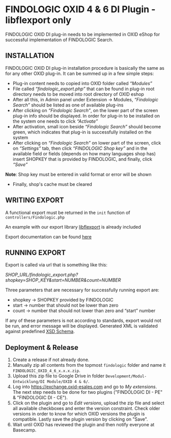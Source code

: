 # FINDOLOGIC OXID 4 & 6 DI Plugin - libflexport only

  FINDOLOGIC OXID DI plug-in needs to be implemented in OXID eShop for successful implementation of FINDOLOGIC Search.
  
## INSTALLATION

  FINDOLOGIC OXID DI plug-in installation procedure is basically the same as for any other OXID plug-in. It can be summed up in a few simple steps:
  * Plug-in content needs to copied into OXID folder called *“Modules”*
  * File called *“findologic_export.php”* that can be found in plug-in root directory needs to be moved into root directory of OXID eshop
  * After all this, in Admin panel under Extension → Modules, *“Findologic Search”* should be listed as one of available plug-ins
  * After clicking on *“Findologic Search”*, on the lower part of the screen plug-in info should be displayed. In order for plug-in to be installed on the system one needs to click *“Activate”*
  * After activation, small icon beside *“Findologic Search”* should become green, which indicates that plug-in is successfully installed on the system
  * After clicking on *“Findologic Search”* on lower part of the screen, click on *“Settings”* tab, then click *“FINDOLOGIC Shop key”* and in the available field or fields (depends on how many languages shop has) insert SHOPKEY that is provided by FINDOLOGIC, and finally,  click *“Save”*
  
  **Note**: Shop key must be entered in valid format or error will be shown
  * Finally, shop's cache must be cleared
  
## WRITING EXPORT

  A functional export must be returned in the `init` function of `controllers/Findologic.php`
  
  An example with our export library [libflexport](https://github.com/findologic/libflexport) is already included
  
  Export documentation can be found [here](https://docs.findologic.com/doku.php?id=xml_export_documentation:XML_format)
  
## RUNNING EXPORT

  Export is called via url that is something like this:
  
  *SHOP_URL/findologic_export.php?shopkey=SHOP_KEY&start=NUMBER&count=NUMBER*
  
  Three parameters  that are necessary  for successfully running export are:
  * shopkey → SHOPKEY provided by FINDOLOGIC
  * start → number that should not be lower than zero
  * count → number that should not lower than zero and “start” number
  
  If any of these parameters is not according to standards, export would not be run, and error message will be displayed. Generated XML is validated against predefined [XSD Schema](https://github.com/findologic/xml-export/blob/master/src/main/resources/findologic.xsd).

## Deployment & Release

1. Create a release if not already done.
1. Manually zip all contents from the topmost `findologic` folder and name it
 `FINDOLOGIC_OXID_4_6_x.x.x.zip`.
1. Upload this zip file to Google Drive in folder `Development/Modul-Entwicklung/DI Module/OXID 4 & 6/`.
1. Log into https://exchange.oxid-esales.com and go to *My extensions*. The next
 step needs to be done for two plugins ("FINDOLOGIC DI - PE" & "FINDOLOGIC DI - CE").
1. Click on the plugin and go to *Edit versions*, upload the zip file and select all
 available checkboxes and enter the version constraint. Check older versions in order to
 know for which OXID versions the plugin is compatible. Lastly save the plugin version by clicking on "Save".
1. Wait until OXID has reviewed the plugin and then notify everyone at Basecamp.

